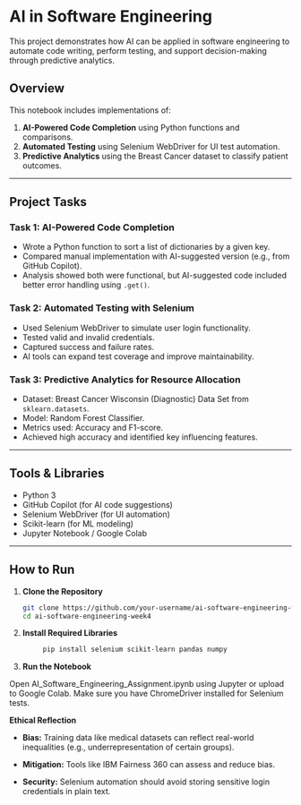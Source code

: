 # AI in Software Engineering 

This project demonstrates how AI can be applied in software engineering to automate code writing, perform testing, and support decision-making through predictive analytics.

## Overview

This notebook includes implementations of:
1. **AI-Powered Code Completion** using Python functions and comparisons.
2. **Automated Testing** using Selenium WebDriver for UI test automation.
3. **Predictive Analytics** using the Breast Cancer dataset to classify patient outcomes.

---

## Project Tasks

###  Task 1: AI-Powered Code Completion

- Wrote a Python function to sort a list of dictionaries by a given key.
- Compared manual implementation with AI-suggested version (e.g., from GitHub Copilot).
- Analysis showed both were functional, but AI-suggested code included better error handling using `.get()`.

###  Task 2: Automated Testing with Selenium

- Used Selenium WebDriver to simulate user login functionality.
- Tested valid and invalid credentials.
- Captured success and failure rates.
- AI tools can expand test coverage and improve maintainability.

###  Task 3: Predictive Analytics for Resource Allocation

- Dataset: Breast Cancer Wisconsin (Diagnostic) Data Set from `sklearn.datasets`.
- Model: Random Forest Classifier.
- Metrics used: Accuracy and F1-score.
- Achieved high accuracy and identified key influencing features.

---

## Tools & Libraries

- Python 3
- GitHub Copilot (for AI code suggestions)
- Selenium WebDriver (for UI automation)
- Scikit-learn (for ML modeling)
- Jupyter Notebook / Google Colab

---




## How to Run

1. **Clone the Repository**
   ```bash
   git clone https://github.com/your-username/ai-software-engineering-week4.git
   cd ai-software-engineering-week4
   
2. **Install Required Libraries**
   ```bash
        pip install selenium scikit-learn pandas numpy
   
3. **Run the Notebook**

Open AI_Software_Engineering_Assignment.ipynb using Jupyter or upload to Google Colab.
Make sure you have ChromeDriver installed for Selenium tests.

**Ethical Reflection**
- **Bias:** Training data like medical datasets can reflect real-world inequalities (e.g., underrepresentation of certain groups).

- **Mitigation:** Tools like IBM Fairness 360 can assess and reduce bias.

- **Security:** Selenium automation should avoid storing sensitive login credentials in plain text.

  


